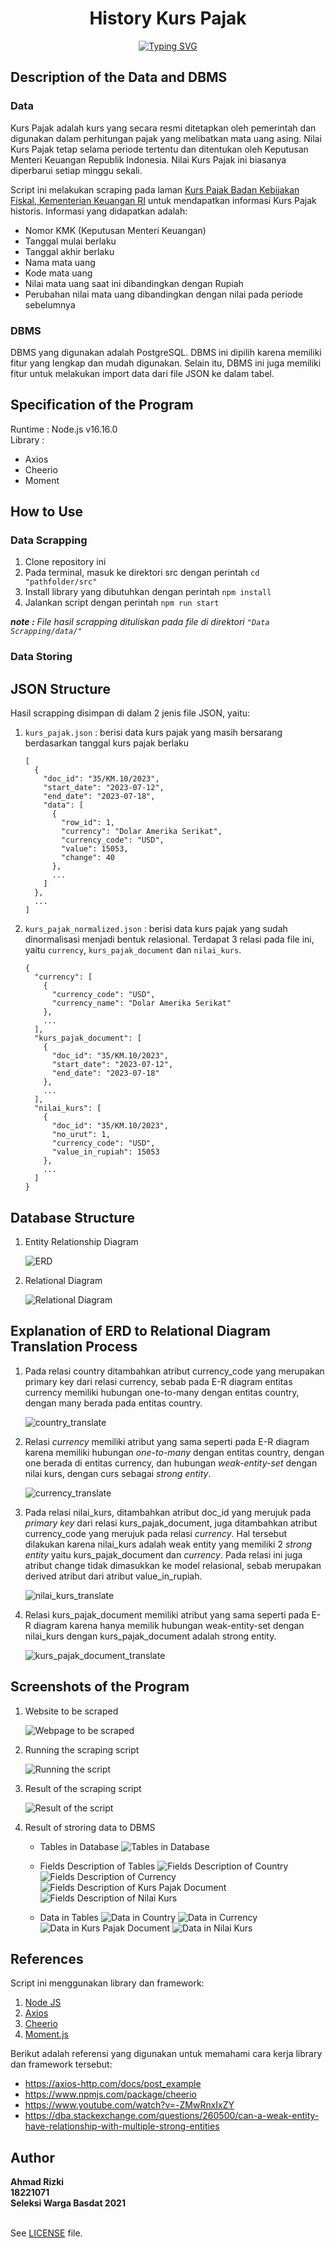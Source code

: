 <h1 align="center">History Kurs Pajak</h1>

<p align="center">
  <!-- Typing SVG by DenverCoder1 - https://github.com/DenverCoder1/readme-typing-svg -->
<a href="https://git.io/typing-svg"><img src="https://readme-typing-svg.demolab.com?font=Jetbrains+Mono&pause=800&color=71BCE1&center=true&vCenter=true&width=500&lines=SELEKSI+WARGA+BASDAT+2023;Ahmad+Rizki;18221071" alt="Typing SVG" /></a>
</p>

## Description of the Data and DBMS

### Data

Kurs Pajak adalah kurs yang secara resmi ditetapkan oleh pemerintah dan digunakan dalam perhitungan pajak yang melibatkan mata uang asing. Nilai Kurs Pajak tetap selama periode tertentu dan ditentukan oleh Keputusan Menteri Keuangan Republik Indonesia. Nilai Kurs Pajak ini biasanya diperbarui setiap minggu sekali.

Script ini melakukan scraping pada laman [Kurs Pajak Badan Kebijakan Fiskal, Kementerian Keuangan RI](https://fiskal.kemenkeu.go.id/informasi-publik/kurs-pajak) untuk mendapatkan informasi Kurs Pajak historis. Informasi yang didapatkan adalah:

- Nomor KMK (Keputusan Menteri Keuangan)
- Tanggal mulai berlaku
- Tanggal akhir berlaku
- Nama mata uang
- Kode mata uang
- Nilai mata uang saat ini dibandingkan dengan Rupiah
- Perubahan nilai mata uang dibandingkan dengan nilai pada periode sebelumnya


### DBMS

DBMS yang digunakan adalah PostgreSQL. DBMS ini dipilih karena memiliki fitur yang lengkap dan mudah digunakan. Selain itu, DBMS ini juga memiliki fitur untuk melakukan import data dari file JSON ke dalam tabel.

## Specification of the Program

Runtime : Node.js v16.16.0
<br>Library :
- Axios
- Cheerio
- Moment

## How to Use

### Data Scrapping

1. Clone repository ini
2. Pada terminal, masuk ke direktori src dengan perintah `cd "pathfolder/src"`
3. Install library yang dibutuhkan dengan perintah `npm install`
4. Jalankan script dengan perintah `npm run start`

_**note :** File hasil scrapping dituliskan pada file di direktori `"Data Scrapping/data/"`_

### Data Storing



## JSON Structure

Hasil scrapping disimpan di dalam 2 jenis file JSON, yaitu:

1. `kurs_pajak.json` : berisi data kurs pajak yang masih bersarang berdasarkan tanggal kurs pajak berlaku
    ```
    [
      {
        "doc_id": "35/KM.10/2023",
        "start_date": "2023-07-12",
        "end_date": "2023-07-18",
        "data": [
          {
            "row_id": 1,
            "currency": "Dolar Amerika Serikat",
            "currency_code": "USD",
            "value": 15053,
            "change": 40
          },
          ...
        ]
      },
      ...
    ]
   ```
2. `kurs_pajak_normalized.json` : berisi data kurs pajak yang sudah dinormalisasi menjadi bentuk relasional. Terdapat 3 relasi pada file ini, yaitu `currency`, `kurs_pajak_document` dan `nilai_kurs`.
    ```
    {
      "currency": [
        {
          "currency_code": "USD",
          "currency_name": "Dolar Amerika Serikat"
        },
        ...
      ],
      "kurs_pajak_document": [
        {
          "doc_id": "35/KM.10/2023",
          "start_date": "2023-07-12",
          "end_date": "2023-07-18"
        },
        ...
      ],
      "nilai_kurs": [
        {
          "doc_id": "35/KM.10/2023",
          "no_urut": 1,
          "currency_code": "USD",
          "value_in_rupiah": 15053
        },
        ...
      ]
    }
    ```

## Database Structure

1. Entity Relationship Diagram
   
   ![ERD](./Data%20Storing/design/ERD_Kurs.png)
2. Relational Diagram
   
   ![Relational Diagram](./Data%20Storing/design/Relational_Kurs.png)

## Explanation of ERD to Relational Diagram Translation Process

1. Pada relasi country ditambahkan atribut currency_code yang merupakan primary key dari relasi currency, sebab pada E-R diagram entitas currency memiliki hubungan one-to-many dengan entitas country, dengan many berada pada entitas country.
   
   ![country_translate](Data%20Storing/design/translate_country.png)

2. Relasi *currency* memiliki atribut yang sama seperti pada E-R diagram karena memiliki hubungan *one-to-many* dengan entitas country, dengan one berada di entitas currency, dan hubungan *weak-entity-set* dengan nilai kurs, dengan curs sebagai *strong entity*.
   
   ![currency_translate](Data%20Storing/design/translate_currency.png)

3. Pada relasi nilai_kurs, ditambahkan atribut doc_id yang merujuk pada *primary key* dari relasi kurs_pajak_document, juga ditambahkan atribut currency_code yang merujuk pada relasi *currency*. Hal tersebut dilakukan karena nilai_kurs adalah weak entity yang memiliki 2 *strong entity* yaitu kurs_pajak_document dan *currency*. Pada relasi ini juga atribut change tidak dimasukkan ke model relasional, sebab merupakan derived atribut dari atribut value_in_rupiah.
   
   ![nilai_kurs_translate](Data%20Storing/design/translate_nilai_kurs.png)

4. Relasi kurs_pajak_document memiliki atribut yang sama seperti pada E-R diagram karena hanya memilik hubungan weak-entity-set dengan nilai_kurs dengan kurs_pajak_document adalah strong entity.
   
   ![kurs_pajak_document_translate](Data%20Storing/design/translate_kurs_pajak_document.png)

## Screenshots of the Program

1. Website to be scraped
   
   ![Webpage to be scraped](./Data%20Scraping/screenshot/Website.png)

2. Running the scraping script
   
   ![Running the script](./Data%20Scraping/screenshot/CLI.png)

3. Result of the scraping script
   
   ![Result of the script](./Data%20Scraping/screenshot/JSON.png)

4. Result of stroring data to DBMS
   - Tables in Database
    ![Tables in Database](./Data%20Storing/screenshot/info_table_db.png)

   - Fields Description of Tables
    ![Fields Description of Country](./Data%20Storing/screenshot/info_country.png)
    ![Fields Description of Currency](./Data%20Storing/screenshot/info_currency.png)
    ![Fields Description of Kurs Pajak Document](./Data%20Storing/screenshot/info_kurs_pajak_document.png)
    ![Fields Description of Nilai Kurs](./Data%20Storing/screenshot/info_nilai_kurs.png)
    
   - Data in Tables
    ![Data in Country](./Data%20Storing/screenshot/select_country.png)
    ![Data in Currency](./Data%20Storing/screenshot/select_currency.png)
    ![Data in Kurs Pajak Document](./Data%20Storing/screenshot/select_kurs_pajak_document.png)
    ![Data in Nilai Kurs](./Data%20Storing/screenshot/select_nilai_kurs.png)

## References

Script ini menggunakan library dan framework:

1. [Node JS](https://nodejs.org)
2. [Axios](https://github.com/axios/axios)
3. [Cheerio](https://github.com/cheeriojs/cheerio)
4. [Moment.js](https://github.com/moment/moment)

Berikut adalah referensi yang digunakan untuk memahami cara kerja library dan framework tersebut:
- https://axios-http.com/docs/post_example
- https://www.npmjs.com/package/cheerio
- https://www.youtube.com/watch?v=-ZMwRnxIxZY
- https://dba.stackexchange.com/questions/260500/can-a-weak-entity-have-relationship-with-multiple-strong-entities

## Author

**Ahmad Rizki
<br>18221071
<br>Seleksi Warga Basdat 2021**

<br>See [LICENSE](LICENSE) file.